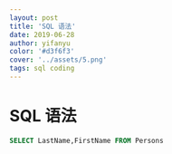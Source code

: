 ```yaml
---
layout: post
title: 'SQL 语法'
date: 2019-06-28
author: yifanyu
color: '#d3f6f3'
cover: '../assets/5.png'
tags: sql coding
---
```

# SQL 语法
```sql
SELECT LastName,FirstName FROM Persons
```
